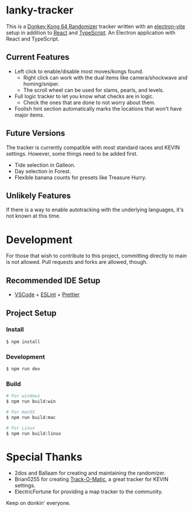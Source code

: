 # lanky-tracker

This is a [Donkey Kong 64 Randomizer](https://dk64randomizer.com/) tracker written with an [electron-vite](https://electron-vite.org/) setup in addition to [React](https://reactjs.org/) and [TypeScript](https://www.typescriptlang.org/).
An Electron application with React and TypeScript.

## Current Features

- Left click to enable/disable most moves/kongs found.
  - Right click can work with the dual items like camera/shockwave and homing/sniper.
  - The scroll wheel can be used for slams, pearls, and levels.
- Full logic tracker to let you know what checks are in logic.
  - Check the ones that are done to not worry about them.
- Foolish hint section automatically marks the locations that won't have major items.

## Future Versions

The tracker is currently compatible with most standard races and KEVIN settings. However, some things need to be added first.

- Tide selection in Galleon.
- Day selection in Forest.
- Flexible banana counts for presets like Treasure Hurry.

## Unlikely Features

If there is a way to enable autotracking with the underlying languages, it's not known at this time.

# Development

For those that wish to contribute to this project, committing directly to main is not allowed. Pull requests and forks are allowed, though.

## Recommended IDE Setup

- [VSCode](https://code.visualstudio.com/) + [ESLint](https://marketplace.visualstudio.com/items?itemName=dbaeumer.vscode-eslint) + [Prettier](https://marketplace.visualstudio.com/items?itemName=esbenp.prettier-vscode)

## Project Setup

### Install

```bash
$ npm install
```

### Development

```bash
$ npm run dev
```

### Build

```bash
# For windows
$ npm run build:win

# For macOS
$ npm run build:mac

# For Linux
$ npm run build:linux
```

# Special Thanks

- 2dos and Ballaam for creating and maintaining the randomizer.
- Brian0255 for creating [Track-O-Matic](https://github.com/Brian0255/Track-O-Matic), a great tracker for KEVIN settings.
- ElectricFortune for providing a map tracker to the community.

Keep on donkin' everyone.
